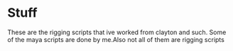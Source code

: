 # Stuff
These are the rigging scripts that ive worked from clayton and such. Some of the maya scripts are done by me.Also not all of them are rigging scripts
